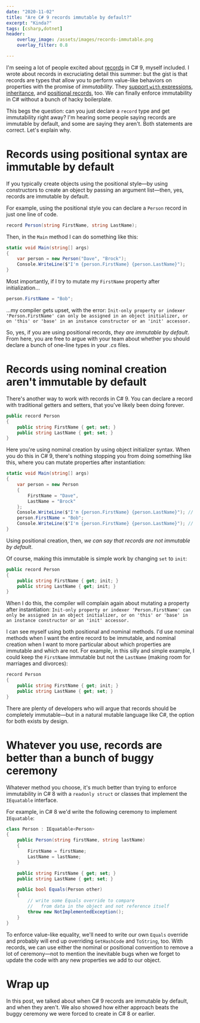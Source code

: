 ```yaml
---
date: "2020-11-02"
title: "Are C# 9 records immutable by default?"
excerpt: "Kinda?"
tags: [csharp,dotnet]
header:
    overlay_image: /assets/images/records-immutable.png
    overlay_filter: 0.8

---
```


I'm seeing a lot of people excited about [records](https://daveabrock.com/2020/07/06/c-sharp-9-deep-dive-records) in C# 9, myself included. I wrote about records in excruciating detail this summer: but the gist is that records are types that allow you to perform value-like behaviors on properties with the promise of *immutability*. They [support `with` expressions](https://daveabrock.com/2020/07/06/c-sharp-9-deep-dive-records#use-with-expressions-with-records), [inheritance](https://daveabrock.com/2020/07/06/c-sharp-9-deep-dive-records#use-inheritance-with-the-with-expression), and [positional records](https://daveabrock.com/2020/07/06/c-sharp-9-deep-dive-records#implementing-positional-records), too. We can finally enforce immutability in C# without a bunch of hacky boilerplate.

This begs the question: can you just declare a `record` type and get immutability right away? I'm hearing some people saying records are immutable by default, and some are saying they aren't. Both statements are correct. Let's explain why.

# Records using positional syntax are immutable by default

If you typically create objects using the positional style—by using constructors to create an object by passing an argument list—then, yes, records are immutable by default.

For example, using the positional style you can declare a `Person` record in just one line of code.

```csharp
record Person(string FirstName, string LastName);
```

Then, in the `Main` method I can do something like this:

```csharp
static void Main(string[] args)
{
    var person = new Person("Dave", "Brock");
    Console.WriteLine($"I'm {person.FirstName} {person.LastName}");
}
```

Most importantly, if I try to mutate my `FirstName` property after initialization...

```csharp
person.FirstName = "Bob";
```

...my compiler gets upset, with the error: `Init-only property or indexer 'Person.FirstName' can only be assigned in an object initializer, or on 'this' or 'base' in an instance constructor or an 'init' accessor.`

So, yes, if you are using positional records, *they are immutable by default*. From here, you are free to argue with your team about whether you should declare a bunch of one-line types in your *.cs* files.

# Records using nominal creation aren't immutable by default

There's another way to work with records in C# 9. You can declare a record with traditional getters and setters, that you've likely been doing forever.

```csharp
public record Person
{
    public string FirstName { get; set; }
    public string LastName { get; set; }
}
```

Here you're using nominal creation by using object initializer syntax. When you do this in C# 9, there's nothing stopping you from doing something like this, where you can mutate properties after instantiation:

```csharp
static void Main(string[] args)
{
    var person = new Person
    {
        FirstName = "Dave",
        LastName = "Brock"
    };
    Console.WriteLine($"I'm {person.FirstName} {person.LastName}"); // I'm Dave Brock
    person.FirstName = "Bob";
    Console.WriteLine($"I'm {person.FirstName} {person.LastName}"); // I'm Bob Brock
}
```

Using positional creation, then, *we can say that records are not immutable by default*.

Of course, making this immutable is simple work by changing `set` to `init`:

```csharp
public record Person
{
    public string FirstName { get; init; }
    public string LastName { get; init; }
}
```

When I do this, the compiler will complain again about mutating a property after instantiation: `Init-only property or indexer 'Person.FirstName' can only be assigned in an object initializer, or on 'this' or 'base' in an instance constructor or an 'init' accessor.`

I can see myself using both positional and nominal methods. I'd use nominal methods when I want the entire record to be immutable, and nominal creation when I want to more particular about which properties are immutable and which are not. For example, in this silly and simple example, I could keep the `FirstName` immutable but not the `LastName` (making room for marriages and divorces):

```csharp
record Person
{
    public string FirstName { get; init; }
    public string LastName { get; set; }
}
```

There are plenty of developers who will argue that records should be completely immutable—but in a natural mutable language like C#, the option for both exists by design.

# Whatever you use, records are better than a bunch of buggy ceremony

Whatever method you choose, it's much better than trying to enforce immutability in C# 8 with a `readonly struct` or classes that implement the `IEquatable` interface.

For example, in C# 8 we'd write the following ceremony to implement `IEquatable`:

```csharp
class Person : IEquatable<Person>
{
    public Person(string firstName, string lastName)
    {
        FirstName = firstName;
        LastName = lastName;
    }

    public string FirstName { get; set; }
    public string LastName { get; set; }

    public bool Equals(Person other)
    {
        // write some Equals override to compare 
        //   from data in the object and not reference itself
        throw new NotImplementedException();
    }
}
```

To enforce value-like equality, we'll need to write our own `Equals` override and probably will end up overriding `GetHashCode` and `ToString`, too. With records, we can use either the nominal or positional convention to remove a lot of ceremony—not to mention the inevitable bugs when we forget to update the code with any new properties we add to our object. 

# Wrap up

In this post, we talked about when C# 9 records are immutable by default, and when they aren't. We also showed how either approach beats the buggy ceremony we were forced to create in C# 8 or earlier. 












